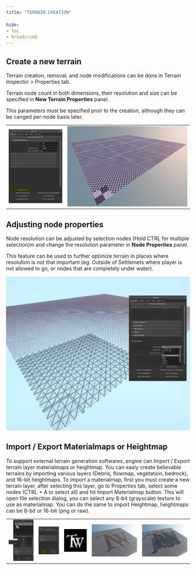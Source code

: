 ```yaml
---
title: "TERRAIN CREATION"

hide: 
- toc
- breadcrumb
---
```


## Create a new terrain

Terrain creation, removal, and node modifications can be done in Terrain Inspector > Properties tab.

Terrain node count in both dimensions, their resolution and size can be specified in **New Terrain Properties** panel.

This parameters must be specified proir to the creation, although they can be canged per-node basis later.

|                              |                                         |
| ---------------------------- | --------------------------------------- |
| ![gen](generate_terrain.png) | ![gen_res](generate_terrain_result.png) |

## Adjusting node properties

Node resolution can be adjusted by selection nodes (Hold CTRL for multiple selection)m and change the resolution parameter in **Node Properties** panel.

This feature can be used to further optimize terrain in places where resolution is not that important (eg. Outside of Settlemets where player is not allowed to go, or nodes that are completely under water).

![res](resolution.png)

## Import / Export Materialmaps or Heightmap

To support external terrain generation softwares, engine can Import / Export terrain layer materialmaps or heightmap. You can easly create believable terrains by importing various layers (Debris, flowmap, vegetation, bedrock), and 16-bit heightmaps. To import a materialmap, first you must create a new terrain layer, after selecting this layer, go to Properties tab, select some nodes (CTRL + A to select all) and hit Import Materialmap button. This will open file selection dialog, you can select any 8-bit (grayscale) texture to use as materialmap. You can do the same to import Heightmap, heightmaps can be 8-bit or 16-bit (png or raw).

||||||
|-|-|-|-|-|
|![a](add_layer.png)|![b](import_weightmap.png)|![c](weightmap.png)|![d](weight_imported.png)|![e](height_imported.png)|

